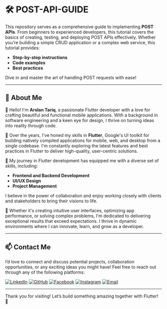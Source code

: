 # 🛠️ POST-API-GUIDE

This repository serves as a comprehensive guide to implementing **POST APIs**. From beginners to experienced developers, this tutorial covers the basics of creating, testing, and deploying POST APIs effectively. Whether you're building a simple CRUD application or a complex web service, this tutorial provides:

- **Step-by-step instructions**
- **Code examples**
- **Best practices**

Dive in and master the art of handling POST requests with ease!

---

## 🚀 About Me

👋 Hello! I'm **Arslan Tariq**, a passionate Flutter developer with a love for crafting beautiful and functional mobile applications. With a background in software engineering and a keen eye for design, I thrive on turning ideas into reality through code.

🚀 Over the years, I've honed my skills in **Flutter**, Google's UI toolkit for building natively compiled applications for mobile, web, and desktop from a single codebase. I'm constantly exploring the latest features and best practices in Flutter to deliver high-quality, user-centric solutions.

💼 My journey in Flutter development has equipped me with a diverse set of skills, including:

- **Frontend and Backend Development**
- **UI/UX Design**
- **Project Management**

I believe in the power of collaboration and enjoy working closely with clients and stakeholders to bring their visions to life.

🌟 Whether it's creating intuitive user interfaces, optimizing app performance, or solving complex problems, I'm dedicated to delivering exceptional results that exceed expectations. I thrive in dynamic environments where I can innovate, learn, and grow as a developer.

---


## 📫 Contact Me

I’d love to connect and discuss potential projects, collaboration opportunities, or any exciting ideas you might have! Feel free to reach out through any of the following platforms:

[![LinkedIn](https://img.shields.io/badge/-LinkedIn-blue?style=flat-square&logo=linkedin&logoColor=white)](https://www.linkedin.com/in/arslan4546/)
[![GitHub](https://img.shields.io/badge/-GitHub-black?style=flat-square&logo=github&logoColor=white)](https://github.com/Arslan4546)
[![Facebook](https://img.shields.io/badge/-Facebook-1877F2?style=flat-square&logo=facebook&logoColor=white)](https://www.facebook.com/Arslan4546)
[![Instagram](https://img.shields.io/badge/-Instagram-E4405F?style=flat-square&logo=instagram&logoColor=white)](https://www.instagram.com/arslantariq4546)
[![Email](https://img.shields.io/badge/-Email-D14836?style=flat-square&logo=gmail&logoColor=white)](mailto:arslantariq4546@gmail.com)

---

Thank you for visiting! Let’s build something amazing together with Flutter! 🌟
